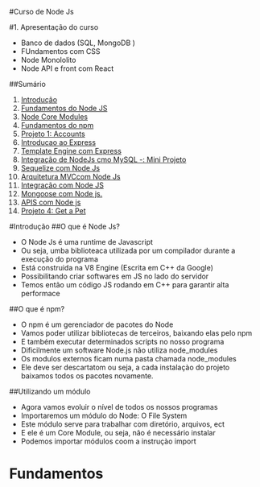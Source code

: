#Curso de Node Js

#1. Apresentação do curso 
- Banco de dados (SQL, MongoDB )
- FUndamentos com CSS 
- Node Monololito
- Node API e front com React 
 
##Sumário
1. [Introdução](#introducao)
2. [Fundamentos do Node JS](#fundamentos) 
3. [Node Core Modules]()
4. [Fundamentos do npm]()
5. [Projeto 1: Accounts]()
6. [Introducao ao Express]()
7. [Template Engine com Express]()
8. [Integração de NodeJs cmo MySQL -: Mini Projeto]() 
9. [Sequelize com Node Js]() 
10. [Arquitetura MVCcom Node Js]()
11. [Integração com Node JS]()
12. [Mongoose com Node js.]() 
13. [APIS com Node js]()
14. [Projeto 4: Get a Pet]()

<div id='introducao'/>

#Introdução 
##O que é Node Js? 
- O Node Js é uma runtime de Javascript
- Ou seja, umba biblioteaca utilizada por um compilador durante a execução do programa 
- Está construida na V8 Engine (Escrita em C++ da Google)
- Possibilitando criar softwares em JS no lado do servidor 
- Temos então um código JS rodando em C++ para garantir alta performace

##O que é npm? 
- O npm é um gerenciador de pacotes do Node 
- Vamos poder utilizar bibliotecas de terceiros, baixando elas pelo npm 
- E também executar determinados scripts no nosso programa
- Dificilmente um software Node.js não utiliza node_modules
- Os modulos externos ficam numa pasta chamada node_modules
- Ele deve ser descartatom ou seja, a cada instalaçào do projeto baixamos todos os pacotes novamente. 

##Utilizando um módulo 
- Agora vamos evoluir o nível de todos os nossos programas
- Importaremos um módulo do Node: O File System 
- Este módulo serve para trabalhar com diretório, arquivos, ect 
- E ele é um Core Module, ou seja, não é necessário instalar
- Podemos importar módulos coom a instruçào import 

<div id='fundamentos'/>
 
 # Fundamentos
